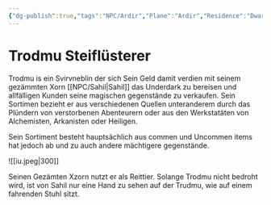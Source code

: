 ```yaml
---
{"dg-publish":true,"tags":"NPC/Ardir","Plane":"Ardir","Residence":"Dwarf-Mines","permalink":"/npc/trodmu-steifluesterer/","dgHomeLink":true,"dgPassFrontmatter":true}
---
```


# Trodmu Steiflüsterer
Trodmu is ein Svirvneblin der sich Sein Geld damit verdien mit seinem gezämmten Xorn [[NPC/Sahil|Sahil]] das Underdark zu bereisen und allfälligen Kunden seine magischen gegenstände zu verkaufen. Sein Sortimen bezieht er aus verschiedenen Quellen unteranderem durch das Plündern von verstorbenen Abenteurern oder aus den Werkstatäten von Alchemisten, Arkanisten oder Heiligen.

Sein Sortiment besteht hauptsächlich aus commen und Uncommen items hat jedoch ab und zu auch andere mächtigere gegenstände.

![[iu.jpeg|300]]

Seinen Gezämten Xzorn nutzt er als Reittier. Solange Trodmu nicht bedroht wird, ist von Sahil nur eine Hand zu sehen auf der Trudmu, wie auf einem fahrenden Stuhl sitzt. 


<div class="transclusion internal-embed is-loaded"><div class="markdown-embed">

<div class="markdown-embed-title">



</div>




</div></div>
